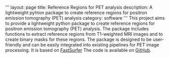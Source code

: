 '''
layout: page
title: Reference Regions for PET analysis
description: A lightweight pyhton package to create reference regions for positron emission tomography (PET) analysis 
category: software
'''
This project aims to provide a lightweight python package to create reference regions for positron emission tomography (PET) analysis. The package includes functions to extract reference regions from T1-weighted MRI images and to create binary masks for these regions. The package is designed to be user-friendly and can be easily integrated into existing pipelines for PET image processing. It is based on [FastSurfer](https://github.com/Deep-MI/FastSurfer) The code is available on [GitHub](https://github.com/RDoerfel/pet_reference_regions).